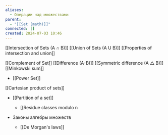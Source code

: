 ```yaml
---
aliases:
  - Операции над множествами
parent:
  - "[[Set (math)]]"
connected: []
created: 2024-07-03 10:46
---
```


[[Intersection of Sets (A ∩ B)]]
[[Union of Sets (A U B)]]
[[Properties of intersection and union]]

[[Complement of Set]]
[[Difference (A-B)]]
[[Symmetric difference (A △ B)]]
[[Minkowski sum]]

- [[Power Set]]

[[Cartesian product of sets]]
- [[Partition of a set]]
    - [[Residue classes modulo n

- Законы алгебры множеств
    - [[De Morgan's laws]]